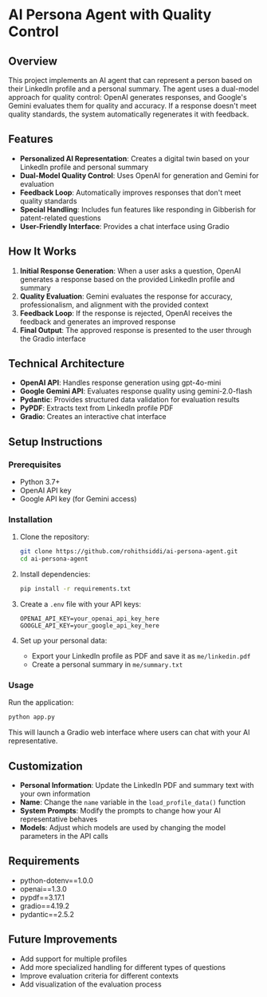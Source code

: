 # AI Persona Agent with Quality Control

## Overview
This project implements an AI agent that can represent a person based on their LinkedIn profile and a personal summary. The agent uses a dual-model approach for quality control: OpenAI generates responses, and Google's Gemini evaluates them for quality and accuracy. If a response doesn't meet quality standards, the system automatically regenerates it with feedback.

## Features
- **Personalized AI Representation**: Creates a digital twin based on your LinkedIn profile and personal summary
- **Dual-Model Quality Control**: Uses OpenAI for generation and Gemini for evaluation
- **Feedback Loop**: Automatically improves responses that don't meet quality standards
- **Special Handling**: Includes fun features like responding in Gibberish for patent-related questions
- **User-Friendly Interface**: Provides a chat interface using Gradio

## How It Works
1. **Initial Response Generation**: When a user asks a question, OpenAI generates a response based on the provided LinkedIn profile and summary
2. **Quality Evaluation**: Gemini evaluates the response for accuracy, professionalism, and alignment with the provided context
3. **Feedback Loop**: If the response is rejected, OpenAI receives the feedback and generates an improved response
4. **Final Output**: The approved response is presented to the user through the Gradio interface

## Technical Architecture
- **OpenAI API**: Handles response generation using gpt-4o-mini
- **Google Gemini API**: Evaluates response quality using gemini-2.0-flash
- **Pydantic**: Provides structured data validation for evaluation results
- **PyPDF**: Extracts text from LinkedIn profile PDF
- **Gradio**: Creates an interactive chat interface

## Setup Instructions

### Prerequisites
- Python 3.7+
- OpenAI API key
- Google API key (for Gemini access)

### Installation
1. Clone the repository:
   ```bash
   git clone https://github.com/rohithsiddi/ai-persona-agent.git
   cd ai-persona-agent
   ```

2. Install dependencies:
   ```bash
   pip install -r requirements.txt
   ```

3. Create a `.env` file with your API keys:
   ```
   OPENAI_API_KEY=your_openai_api_key_here
   GOOGLE_API_KEY=your_google_api_key_here
   ```

4. Set up your personal data:
   - Export your LinkedIn profile as PDF and save it as `me/linkedin.pdf`
   - Create a personal summary in `me/summary.txt`

### Usage
Run the application:
```bash
python app.py
```

This will launch a Gradio web interface where users can chat with your AI representative.

## Customization
- **Personal Information**: Update the LinkedIn PDF and summary text with your own information
- **Name**: Change the `name` variable in the `load_profile_data()` function
- **System Prompts**: Modify the prompts to change how your AI representative behaves
- **Models**: Adjust which models are used by changing the model parameters in the API calls

## Requirements
- python-dotenv==1.0.0
- openai==1.3.0
- pypdf==3.17.1
- gradio==4.19.2
- pydantic==2.5.2

## Future Improvements
- Add support for multiple profiles
- Add more specialized handling for different types of questions
- Improve evaluation criteria for different contexts
- Add visualization of the evaluation process
